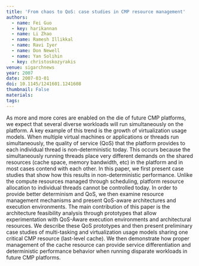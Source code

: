 ```yaml
---
title: 'From chaos to QoS: case studies in CMP resource management'
authors:
  - name: Fei Guo
  - key: harikannan
  - name: Li Zhao
  - name: Ramesh Illikkal
  - name: Ravi Iyer
  - name: Don Newell
  - name: Yan Solihin
  - key: christoskozyrakis
venue: sigarchnews
year: 2007
date: 2007-03-01
doi: 10.1145/1241601.1241608
thumbnail: False
materials:
tags:
---
```

As more and more cores are enabled on the die of future CMP platforms, we expect that several diverse workloads will run simultaneously on the platform. A key example of this trend is the growth of virtualization usage models. When multiple virtual machines or applications or threads run simultaneously, the quality of service (QoS) that the platform provides to each individual thread is non-deterministic today. This occurs because the simultaneously running threads place very different demands on the shared resources (cache space, memory bandwidth, etc) in the platform and in most cases contend with each other. In this paper, we first present case studies that show how this results in non-deterministic performance. Unlike the compute resources managed through scheduling, platform resource allocation to individual threads cannot be controlled today. In order to provide better determinism and QoS, we then examine resource management mechanisms and present QoS-aware architectures and execution environments. The main contribution of this paper is the architecture feasibility analysis through prototypes that allow experimentation with QoS-Aware execution environments and architectural resources. We describe these QoS prototypes and then present preliminary case studies of multi-tasking and virtualization usage models sharing one critical CMP resource (last-level cache). We then demonstrate how proper management of the cache resource can provide service differentiation and deterministic performance behavior when running disparate workloads in future CMP platforms.
